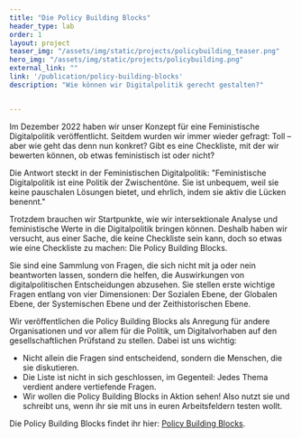 ```yaml
---
title: "Die Policy Building Blocks"
header_type: lab
order: 1
layout: project
teaser_img: "/assets/img/static/projects/policybuilding_teaser.png"
hero_img: "/assets/img/static/projects/policybuilding.png"
external_link: ""
link: '/publication/policy-building-blocks'
description: "Wie können wir Digitalpolitik gerecht gestalten?"


---
```

<p>
Im Dezember 2022 haben wir unser Konzept für eine Feministische Digitalpolitik veröffentlicht. Seitdem wurden wir immer wieder gefragt: Toll – aber wie geht das denn nun konkret? Gibt es eine Checkliste, mit der wir bewerten können, ob etwas feministisch ist oder nicht? 
</p>

<p>
Die Antwort steckt in der Feministischen Digitalpolitik: "Feministische Digitalpolitik ist eine Politik der Zwischentöne. Sie ist unbequem, weil sie keine pauschalen Lösungen bietet, und ehrlich, indem sie aktiv die Lücken benennt." 
</p>

<p>
Trotzdem brauchen wir Startpunkte, wie wir intersektionale Analyse und feministische Werte in die Digitalpolitik bringen können. Deshalb haben wir versucht, aus einer Sache, die keine Checkliste sein kann, doch so etwas wie eine Checkliste zu machen: Die Policy Building Blocks.
</p>

<p>
Sie sind eine Sammlung von Fragen, die sich nicht mit ja oder nein beantworten lassen, sondern die helfen, die Auswirkungen von digitalpolitischen Entscheidungen abzusehen. Sie stellen erste wichtige Fragen entlang von vier Dimensionen: Der Sozialen Ebene, der Globalen Ebene, der Systemischen Ebene und der Zeithistorischen Ebene. 
</p>

<p>Wir veröffentlichen die Policy Building Blocks als Anregung für andere Organisationen und vor allem für die Politik, um Digitalvorhaben auf den gesellschaftlichen Prüfstand zu stellen. Dabei ist uns wichtig:
<ul>
<li>Nicht allein die Fragen sind entscheidend, sondern die Menschen, die sie diskutieren.</li>
<li>Die Liste ist nicht in sich geschlossen, im Gegenteil: Jedes Thema verdient andere vertiefende Fragen.</li>
<li>Wir wollen die Policy Building Blocks in Aktion sehen! Also nutzt sie und schreibt uns, wenn ihr sie mit uns in euren Arbeitsfeldern testen wollt.</li>
</ul>
</p>

<p>
Die Policy Building Blocks findet ihr hier: <a href="/assets/downloads/PolicyBuildingBlocks_1.Auflage.pdf">Policy Building Blocks</a>. </p>

